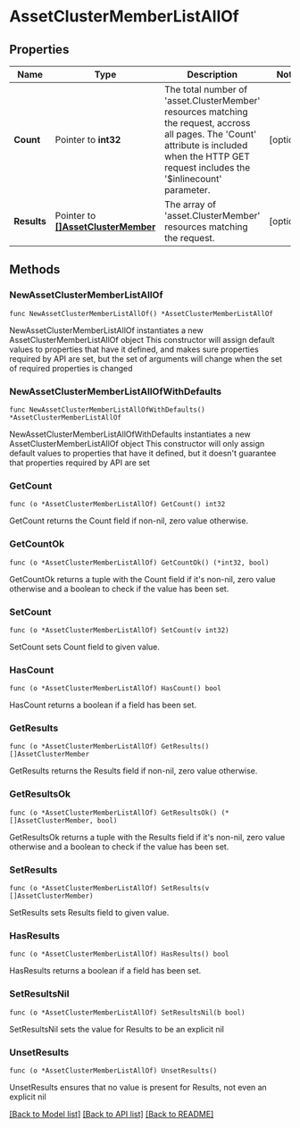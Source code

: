 # AssetClusterMemberListAllOf

## Properties

Name | Type | Description | Notes
------------ | ------------- | ------------- | -------------
**Count** | Pointer to **int32** | The total number of &#39;asset.ClusterMember&#39; resources matching the request, accross all pages. The &#39;Count&#39; attribute is included when the HTTP GET request includes the &#39;$inlinecount&#39; parameter. | [optional] 
**Results** | Pointer to [**[]AssetClusterMember**](asset.ClusterMember.md) | The array of &#39;asset.ClusterMember&#39; resources matching the request. | [optional] 

## Methods

### NewAssetClusterMemberListAllOf

`func NewAssetClusterMemberListAllOf() *AssetClusterMemberListAllOf`

NewAssetClusterMemberListAllOf instantiates a new AssetClusterMemberListAllOf object
This constructor will assign default values to properties that have it defined,
and makes sure properties required by API are set, but the set of arguments
will change when the set of required properties is changed

### NewAssetClusterMemberListAllOfWithDefaults

`func NewAssetClusterMemberListAllOfWithDefaults() *AssetClusterMemberListAllOf`

NewAssetClusterMemberListAllOfWithDefaults instantiates a new AssetClusterMemberListAllOf object
This constructor will only assign default values to properties that have it defined,
but it doesn't guarantee that properties required by API are set

### GetCount

`func (o *AssetClusterMemberListAllOf) GetCount() int32`

GetCount returns the Count field if non-nil, zero value otherwise.

### GetCountOk

`func (o *AssetClusterMemberListAllOf) GetCountOk() (*int32, bool)`

GetCountOk returns a tuple with the Count field if it's non-nil, zero value otherwise
and a boolean to check if the value has been set.

### SetCount

`func (o *AssetClusterMemberListAllOf) SetCount(v int32)`

SetCount sets Count field to given value.

### HasCount

`func (o *AssetClusterMemberListAllOf) HasCount() bool`

HasCount returns a boolean if a field has been set.

### GetResults

`func (o *AssetClusterMemberListAllOf) GetResults() []AssetClusterMember`

GetResults returns the Results field if non-nil, zero value otherwise.

### GetResultsOk

`func (o *AssetClusterMemberListAllOf) GetResultsOk() (*[]AssetClusterMember, bool)`

GetResultsOk returns a tuple with the Results field if it's non-nil, zero value otherwise
and a boolean to check if the value has been set.

### SetResults

`func (o *AssetClusterMemberListAllOf) SetResults(v []AssetClusterMember)`

SetResults sets Results field to given value.

### HasResults

`func (o *AssetClusterMemberListAllOf) HasResults() bool`

HasResults returns a boolean if a field has been set.

### SetResultsNil

`func (o *AssetClusterMemberListAllOf) SetResultsNil(b bool)`

 SetResultsNil sets the value for Results to be an explicit nil

### UnsetResults
`func (o *AssetClusterMemberListAllOf) UnsetResults()`

UnsetResults ensures that no value is present for Results, not even an explicit nil

[[Back to Model list]](../README.md#documentation-for-models) [[Back to API list]](../README.md#documentation-for-api-endpoints) [[Back to README]](../README.md)


